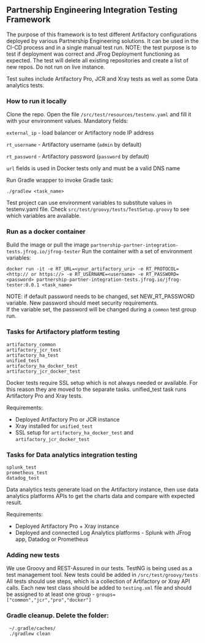 ## Partnership Engineering Integration Testing Framework

The purpose of this framework is to test different Artifactory configurations deployed by various Partnership Engineering solutions.
It can be used in the CI-CD process and in a single manual test run.
NOTE: the test purpose is to test if deployment was correct and JFrog Deployment functioning as expected. 
The test will delete all existing repositories and create a list of new repos. Do not run on live instance. 

Test suites include Artifactory Pro, JCR and Xray tests as well as some Data analytics tests.    

### How to run it locally
Clone the repo. Open the file ```/src/test/resources/testenv.yaml``` and fill it with your environment values. Mandatory fields: 

`external_ip` - load balancer or Artifactory node IP address

`rt_username` - Artifactory username (`admin` by default)

`rt_password` - Artifactory password (`password` by default)

`url` fields is used in Docker tests only and must be a valid DNS name

Run Gradle wrapper to invoke Gradle task: 
```
./gradlew <task_name>
```
Test project can use environment variables to substitute values in testenv.yaml file. Check ```src/test/groovy/tests/TestSetup.groovy``` to see which variables are available. 


### Run as a docker container
Build the image or pull the image ``partnership-partner-integration-tests.jfrog.io/jfrog-tester``
Run the container with a set of environment variables:
```
docker run -it -e RT_URL=<your_artifactory_uri> -e RT_PROTOCOL=<http:// or https://> -e RT_USERNAME=<username> -e RT_PASSWORD=<password> partnership-partner-integration-tests.jfrog.io/jfrog-tester:0.0.1 <task_name>
```
NOTE: if default password needs to be changed, set NEW_RT_PASSWORD variable.
New password should meet security requirements.  
If the variable set, the password will be changed during a `common` test group run. 


### Tasks for Artifactory platform testing
```
artifactory_common
artifactory_jcr_test
artifactory_ha_test
unified_test
artifactory_ha_docker_test
artifactory_jcr_docker_test
```
Docker tests require SSL setup which is not always needed or available.
For this reason they are moved to the separate tasks. 
unified_test task runs Artifactory Pro and Xray tests.  

Requirements: 
- Deployed Artifactory Pro or JCR instance
- Xray installed for ``unified_test``
- SSL setup for ``artifactory_ha_docker_test`` and ``artifactory_jcr_docker_test``

### Tasks for Data analytics integration testing
```
splunk_test
prometheus_test
datadog_test
```
Data analytics tests generate load on the Artifactory instance, then use data analytics platforms APIs to get the charts 
data and compare with expected result.

Requirements: 
- Deployed Artifactory Pro + Xray instance
- Deployed and connected Log Analytics platforms - Splunk with JFrog app, Datadog or Prometheus

### Adding new tests
We use Groovy and REST-Assured in our tests. TestNG is being used as a test management tool. 
New tests could be added in `/src/test/groovy/tests`
All tests should use steps, which is a collection of Artifactory or Xray API calls. 
Each new test class should be added to `testing.xml` file and should be assigned to at least one group - ```groups=["common","jcr","pro","docker"]```

### Gradle cleanup. Delete the folder:
```
 ~/.gradle/caches/
 ./gradlew clean
```
